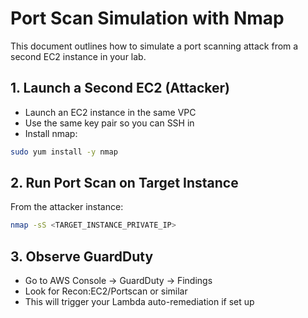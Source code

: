 # Port Scan Simulation with Nmap

This document outlines how to simulate a port scanning attack from a second EC2 instance in your lab.

## 1. Launch a Second EC2 (Attacker)

- Launch an EC2 instance in the same VPC
- Use the same key pair so you can SSH in
- Install nmap:
```bash
sudo yum install -y nmap
```

## 2. Run Port Scan on Target Instance

From the attacker instance:
```bash
nmap -sS <TARGET_INSTANCE_PRIVATE_IP>
```

## 3. Observe GuardDuty

- Go to AWS Console → GuardDuty → Findings
- Look for Recon:EC2/Portscan or similar
- This will trigger your Lambda auto-remediation if set up
